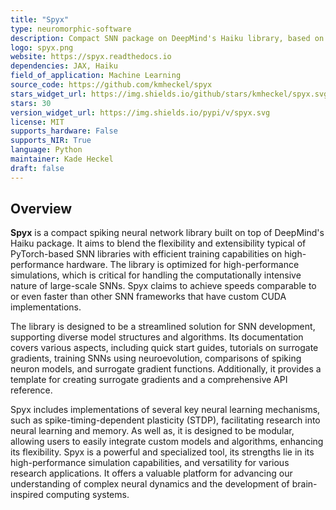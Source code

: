 ```yaml
---
title: "Spyx"
type: neuromorphic-software
description: Compact SNN package on DeepMind's Haiku library, based on JAX for JIT compilation on GPUs and TPUs.
logo: spyx.png
website: https://spyx.readthedocs.io
dependencies: JAX, Haiku
field_of_application: Machine Learning
source_code: https://github.com/kmheckel/spyx
stars_widget_url: https://img.shields.io/github/stars/kmheckel/spyx.svg?style=social
stars: 30
version_widget_url: https://img.shields.io/pypi/v/spyx.svg
license: MIT
supports_hardware: False
supports_NIR: True
language: Python
maintainer: Kade Heckel
draft: false
---
```


## Overview
**Spyx** is a compact spiking neural network library built on top of DeepMind's Haiku package. It aims to blend the flexibility and extensibility typical of PyTorch-based SNN
libraries with efficient training capabilities on high-performance hardware. The library is optimized for high-performance simulations, which is critical for handling the
computationally intensive nature of large-scale SNNs. Spyx claims to achieve speeds comparable to or even faster than other SNN frameworks that have custom CUDA implementations.

The library is designed to be a streamlined solution for SNN development, supporting diverse model structures and algorithms. Its documentation covers various aspects, including
quick start guides, tutorials on surrogate gradients, training SNNs using neuroevolution, comparisons of spiking neuron models, and surrogate gradient functions. Additionally, it
provides a template for creating surrogate gradients and a comprehensive API reference. 

Spyx includes implementations of several key neural learning mechanisms, such as spike-timing-dependent plasticity (STDP), facilitating research into neural learning and memory. 
As well as, it is designed to be modular, allowing users to easily integrate custom models and algorithms, enhancing its flexibility. Spyx is a powerful and specialized tool, its 
strengths lie in its high-performance simulation capabilities, and versatility for various research applications. It offers a valuable platform for advancing our understanding of 
complex neural dynamics and the development of brain-inspired computing systems.
